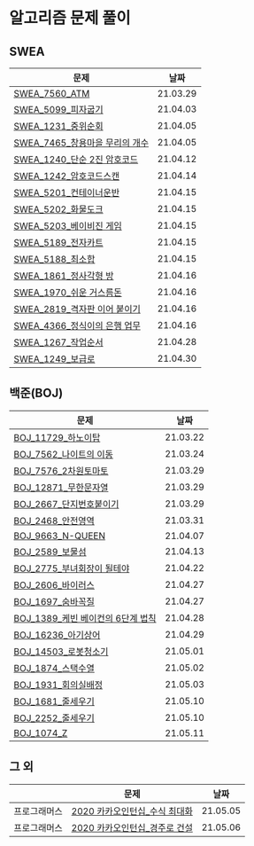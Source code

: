 # 알고리즘 문제 풀이 

## SWEA

| 문제                                                         | 날짜     |
| ------------------------------------------------------------ | -------- |
| [SWEA_7560_ATM](SWEA_7560_ATM.py)                            | 21.03.29 |
| [SWEA_5099_피자굽기](SWEA_5099_피자굽기.py)                  | 21.04.03 |
| [SWEA_1231_중위순회](SWEA_1231_중위순회.py)                  | 21.04.05 |
| [SWEA_7465_창용마을 무리의 개수](SWEA_7465_창용마을무리의개수.py) | 21.04.05 |
| [SWEA_1240_단순 2진 암호코드](SWEA_1240_단순2진암호코드.py)  | 21.04.12 |
| [SWEA_1242_암호코드스캔](SWEA_1242_암호코드스캔.py)          | 21.04.14 |
| [SWEA_5201_컨테이너운반](SWEA_5201_컨테이너운반.py)          | 21.04.15 |
| [SWEA_5202_화물도크](SWEA_5202_화물도크.py)                  | 21.04.15 |
| [SWEA_5203_베이비진 게임](SWEA_5203_베이비진게임.py)         | 21.04.15 |
| [SWEA_5189_전자카트](SWEA_5189_전자카트.py)                  | 21.04.15 |
| [SWEA_5188_최소합](SWEA_5188_최소합.py)                      | 21.04.15 |
| [SWEA_1861_정사각형 방](SWEA_1861_정사각형방.py)             | 21.04.16 |
| [SWEA_1970_쉬운 거스름돈](SWEA_1970_쉬운거스름돈.py)         | 21.04.16 |
| [SWEA_2819_격자판 이어 붙이기](SWEA_2819_격자판이어붙이기.py) | 21.04.16 |
| [SWEA_4366_정식이의 은행 업무](SWEA_4366_정식이의은행업무.py) | 21.04.16 |
| [SWEA_1267_작업순서](SWEA_1267_작업순서.py)                  | 21.04.28 |
| [SWEA_1249_보급로](SWEA_1249_보급로.py)                      | 21.04.30 |



## 백준(BOJ)

| 문제                                                         | 날짜     |
| ------------------------------------------------------------ | -------- |
| [BOJ_11729_하노이탑](BOJ_11729_하노이탑.py)                  | 21.03.22 |
| [BOJ_7562_나이트의 이동](BOJ_7562_나이트의이동.py)           | 21.03.24 |
| [BOJ_7576_2차원토마토](BOJ_7576_2차원토마토.py)              | 21.03.29 |
| [BOJ_12871_무한문자열](BOJ_12871_무한문자열.py)              | 21.03.29 |
| [BOJ_2667_단지번호붙이기](BOJ_2667_단지번호붙이기.py)        | 21.03.29 |
| [BOJ_2468_안전영역](BOJ_2468_안전영역.py)                    | 21.03.31 |
| [BOJ_9663_N-QUEEN](BOJ_9663_NQUEEN.py)                       | 21.04.07 |
| [BOJ_2589_보물섬](BOJ_2589_보물섬.py)                        | 21.04.13 |
| [BOJ_2775_부녀회장이 될테야](BOJ_2775_부녀회장이될테야.py)   | 21.04.22 |
| [BOJ_2606_바이러스](BOJ_2606_바이러스_다시해보기.py)         | 21.04.27 |
| [BOJ_1697_숨바꼭질](BOJ_1697_숨바꼭질.py)                    | 21.04.27 |
| [BOJ_1389_케빈 베이컨의 6단계 법칙](BOJ_1389_케빈베이컨의6단계법칙.py) | 21.04.28 |
| [BOJ_16236_아기상어](BOJ_16236_아기상어.py)                  | 21.04.29 |
| [BOJ_14503_로봇청소기](BOJ_14503_로봇청소기.py)              | 21.05.01 |
| [BOJ_1874_스택수열](BOJ_1874_스택수열.py)                    | 21.05.02 |
| [BOJ_1931_회의실배정](BOJ_1931_회의실배정.py)                | 21.05.03 |
| [BOJ_1681_줄세우기](BOJ_1681_줄세우기.py)                    | 21.05.10 |
| [BOJ_2252_줄세우기](BOJ_2252_줄세우기.py)                    | 21.05.10 |
| [BOJ_1074_Z](BOJ_1074_Z.py)                                  | 21.05.11 |



## 그 외 

|              | 문제                                                         | 날짜     |
| ------------ | ------------------------------------------------------------ | -------- |
| 프로그래머스 | [2020 카카오인턴십_수식 최대화](2020카카오인턴십_수식최대화.py) | 21.05.05 |
| 프로그래머스 | [2020 카카오인턴십_경주로 건설](2020카카오인턴_경주로건설_bfs.py) | 21.05.06 |

